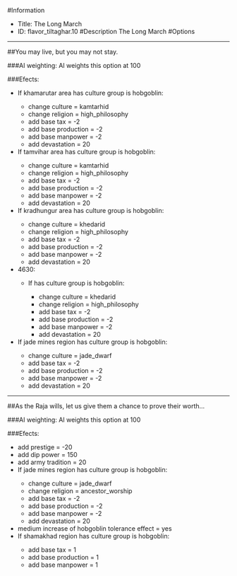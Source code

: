 #Information
 - Title: The Long March
 - ID: flavor_tiltaghar.10
#Description
The Long March
#Options

___
##You may live, but you may not stay.

###AI weighting:
AI weights this option at 100


###Efects:<ul><li>If khamarutar area has culture group is hobgoblin:</li><ul><li>change culture = kamtarhid</li><li>change religion = high_philosophy</li><li>add base tax = -2</li><li>add base production = -2</li><li>add base manpower = -2</li><li>add devastation = 20</li></ul><li>If tamvihar area has culture group is hobgoblin:</li><ul><li>change culture = kamtarhid</li><li>change religion = high_philosophy</li><li>add base tax = -2</li><li>add base production = -2</li><li>add base manpower = -2</li><li>add devastation = 20</li></ul><li>If kradhungur area has culture group is hobgoblin:</li><ul><li>change culture = khedarid</li><li>change religion = high_philosophy</li><li>add base tax = -2</li><li>add base production = -2</li><li>add base manpower = -2</li><li>add devastation = 20</li></ul><li>4630:</li><ul><li>If has culture group is hobgoblin:</li><ul><li>change culture = khedarid</li><li>change religion = high_philosophy</li><li>add base tax = -2</li><li>add base production = -2</li><li>add base manpower = -2</li><li>add devastation = 20</li></ul></ul><li>If jade mines region has culture group is hobgoblin:</li><ul><li>change culture = jade_dwarf</li><li>add base tax = -2</li><li>add base production = -2</li><li>add base manpower = -2</li><li>add devastation = 20</li></ul></ul>

___
##As the Raja wills, let us give them a chance to prove their worth...

###AI weighting:
AI weights this option at 100


###Efects:<ul><li>add prestige = -20</li><li>add dip power = 150</li><li>add army tradition = 20</li><li>If jade mines region has culture group is hobgoblin:</li><ul><li>change culture = jade_dwarf</li><li>change religion = ancestor_worship</li><li>add base tax = -2</li><li>add base production = -2</li><li>add base manpower = -2</li><li>add devastation = 20</li></ul><li>medium increase of hobgoblin tolerance effect = yes</li><li>If shamakhad region has culture group is hobgoblin:</li><ul><li>add base tax = 1</li><li>add base production = 1</li><li>add base manpower = 1</li></ul></ul>
